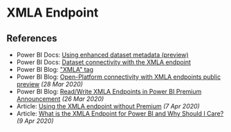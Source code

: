 # XMLA Endpoint

## References

* Power BI Docs: [Using enhanced dataset metadata \(preview\)](https://docs.microsoft.com/power-bi/desktop-enhanced-dataset-metadata)
* Power BI Docs: [Dataset connectivity with the XMLA endpoint](https://docs.microsoft.com/power-bi/service-premium-connect-tools#enable-xmla-read-write)
* Power BI Blog: ["XMLA" tag](https://powerbi.microsoft.com/blog/tag/xmla/)
* Power BI Blog: [Open-Platform connectivity with XMLA endpoints public preview](https://powerbi.microsoft.com/blog/power-bi-open-platform-connectivity-with-xmla-endpoints-public-preview/) _\(28 Mar 2020\)_
* Power BI Blog: [Read/Write XMLA Endpoints in Power BI Premium Announcement](https://powerbi.microsoft.com/blog/announcing-read-write-xmla-endpoints-in-power-bi-premium-public-preview/) _\(26 Mar 2020\)_
* Article: [Using the XMLA endpoint without Premium](https://justb.dk/blog/2020/04/using-the-xmla-endpoint-without-premium/) _\(7 Apr 2020\)_
* Article: [What is the XMLA Endpoint for Power BI and Why Should I Care?](https://radacad.com/what-is-the-xmla-endpoint-for-power-bi-and-why-should-i-care) _\(9 Apr 2020\)_

